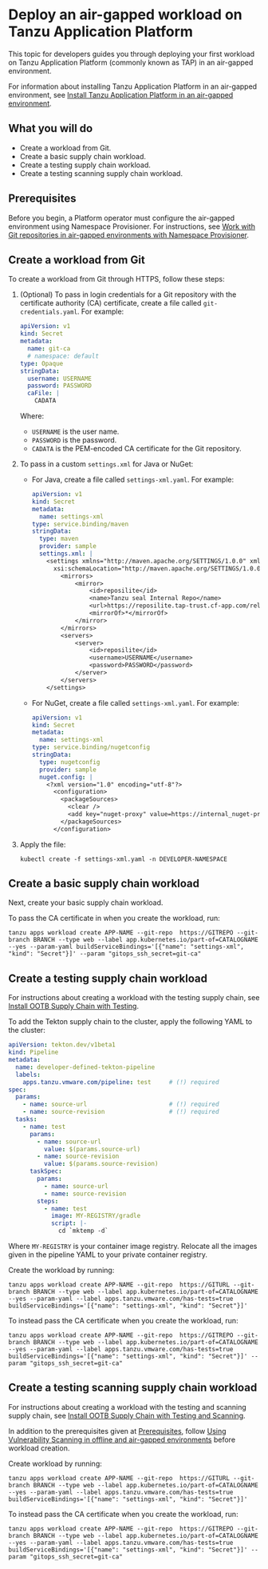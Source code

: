 # Deploy an air-gapped workload on Tanzu Application Platform

This topic for developers guides you through deploying your first workload on Tanzu Application Platform
(commonly known as TAP) in an air-gapped environment.

For information about installing Tanzu Application Platform in an air-gapped environment, see
[Install Tanzu Application Platform in an air-gapped environment](../install-offline/profile.hbs.md).

## <a id="you-will"></a>What you will do

- Create a workload from Git.
- Create a basic supply chain workload.
- Create a testing supply chain workload.
- Create a testing scanning supply chain workload.

## <a id="prereqs"></a>Prerequisites

Before you begin, a Platform operator must configure the air-gapped environment using Namespace Provisioner.
For instructions, see [Work with Git repositories in air-gapped environments with Namespace Provisioner](../namespace-provisioner/use-case7.hbs.md).

## <a id="create-workload"></a>Create a workload from Git

To create a workload from Git through HTTPS, follow these steps:

1. (Optional) To pass in login credentials for a Git repository with the certificate authority (CA)
   certificate, create a file called `git-credentials.yaml`. For example:

    ```yaml
    apiVersion: v1
    kind: Secret
    metadata:
      name: git-ca
      # namespace: default
    type: Opaque
    stringData:
      username: USERNAME
      password: PASSWORD
      caFile: |
        CADATA
    ```

    Where:

    - `USERNAME` is the user name.
    - `PASSWORD` is the password.
    - `CADATA` is the PEM-encoded CA certificate for the Git repository.

1. To pass in a custom `settings.xml` for Java or NuGet:

    - For Java, create a file called `settings-xml.yaml`. For example:

        ```yaml
        apiVersion: v1
        kind: Secret
        metadata:
          name: settings-xml
        type: service.binding/maven
        stringData:
          type: maven
          provider: sample
          settings.xml: |
            <settings xmlns="http://maven.apache.org/SETTINGS/1.0.0" xmlns:xsi="http://www.w3.org/2001/XMLSchema-instance"
              xsi:schemaLocation="http://maven.apache.org/SETTINGS/1.0.0 https://maven.apache.org/xsd/settings-1.0.0.xsd">
                <mirrors>
                    <mirror>
                        <id>reposilite</id>
                        <name>Tanzu seal Internal Repo</name>
                        <url>https://reposilite.tap-trust.cf-app.com/releases</url>
                        <mirrorOf>*</mirrorOf>
                    </mirror>
                </mirrors>
                <servers>
                    <server>
                        <id>reposilite</id>
                        <username>USERNAME</username>
                        <password>PASSWORD</password>
                    </server>
                </servers>
            </settings>
        ```

    - For NuGet, create a file called `settings-xml.yaml`. For example:

        ```yaml
        apiVersion: v1
        kind: Secret
        metadata:
          name: settings-xml
        type: service.binding/nugetconfig
        stringData:
          type: nugetconfig
          provider: sample
          nuget.config: |
            <?xml version="1.0" encoding="utf-8"?>
              <configuration>
                <packageSources>
                  <clear />
                  <add key="nuget-proxy" value=https://internal_nuget-proxy_fqdn/repository/nuget.org-proxy/index.json />
                </packageSources>
              </configuration>
        ```

1. Apply the file:

    ```console
    kubectl create -f settings-xml.yaml -n DEVELOPER-NAMESPACE
    ```

## <a id="create-basic-wkload"></a>Create a basic supply chain workload

Next, create your basic supply chain workload.

To pass the CA certificate in when you create the workload, run:

```console
tanzu apps workload create APP-NAME --git-repo  https://GITREPO --git-branch BRANCH --type web --label app.kubernetes.io/part-of=CATALOGNAME --yes --param-yaml buildServiceBindings='[{"name": "settings-xml", "kind": "Secret"}]' --param "gitops_ssh_secret=git-ca"
```

## <a id="create-test-wkload"></a>Create a testing supply chain workload

For instructions about creating a workload with the testing supply chain, see [Install OOTB Supply Chain with Testing](add-test-and-security.hbs.md#install-OOTB-test).

To add the Tekton supply chain to the cluster, apply the following YAML to the cluster:

```yaml
apiVersion: tekton.dev/v1beta1
kind: Pipeline
metadata:
  name: developer-defined-tekton-pipeline
  labels:
    apps.tanzu.vmware.com/pipeline: test     # (!) required
spec:
  params:
    - name: source-url                       # (!) required
    - name: source-revision                  # (!) required
  tasks:
    - name: test
      params:
        - name: source-url
          value: $(params.source-url)
        - name: source-revision
          value: $(params.source-revision)
      taskSpec:
        params:
          - name: source-url
          - name: source-revision
        steps:
          - name: test
            image: MY-REGISTRY/gradle
            script: |-
              cd `mktemp -d`
```

Where `MY-REGISTRY` is your container image registry. Relocate all the images given in the pipeline YAML to your private container registry.

Create the workload by running:

```console
tanzu apps workload create APP-NAME --git-repo  https://GITURL --git-branch BRANCH --type web --label app.kubernetes.io/part-of=CATALOGNAME --yes --param-yaml --label apps.tanzu.vmware.com/has-tests=true buildServiceBindings='[{"name": "settings-xml", "kind": "Secret"}]'
```

To instead pass the CA certificate when you create the workload, run:

```console
tanzu apps workload create APP-NAME --git-repo  https://GITREPO --git-branch BRANCH --type web --label app.kubernetes.io/part-of=CATALOGNAME --yes --param-yaml --label apps.tanzu.vmware.com/has-tests=true buildServiceBindings='[{"name": "settings-xml", "kind": "Secret"}]' --param "gitops_ssh_secret=git-ca"
```

## <a id="create-test-scan-wkload"></a>Create a testing scanning supply chain workload

For instructions about creating a workload with the testing and scanning supply chain, see [Install OOTB Supply Chain with Testing and Scanning](add-test-and-security.hbs.md#install-OOTB-test-scan).

In addition to the prerequisites given at [Prerequisites](add-test-and-security.hbs.md#prereqs-install-OOTB-test-scan),
follow [Using Vulnerability Scanning in offline and air-gapped environments](../scst-scan/offline-airgap.hbs.md)
before workload creation.

Create workload by running:

```console
tanzu apps workload create APP-NAME --git-repo  https://GITURL --git-branch BRANCH --type web --label app.kubernetes.io/part-of=CATALOGNAME --yes --param-yaml --label apps.tanzu.vmware.com/has-tests=true buildServiceBindings='[{"name": "settings-xml", "kind": "Secret"}]'
```

To instead pass the CA certificate when you create the workload, run:

```console
tanzu apps workload create APP-NAME --git-repo  https://GITREPO --git-branch BRANCH --type web --label app.kubernetes.io/part-of=CATALOGNAME --yes --param-yaml --label apps.tanzu.vmware.com/has-tests=true buildServiceBindings='[{"name": "settings-xml", "kind": "Secret"}]' --param "gitops_ssh_secret=git-ca"
```
